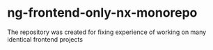 # ng-frontend-only-nx-monorepo
The repository was created for fixing experience of working on many identical frontend projects

